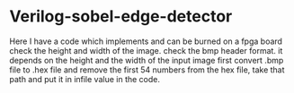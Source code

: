 # Verilog-sobel-edge-detector
Here I have a code which implements and can be burned on a fpga board
check the height and width of the image.
check the bmp header format. it depends on the height and the width of the input image
first convert .bmp file to .hex file and remove the first 54 numbers from the hex file, take that path and put it in infile value in the code.
